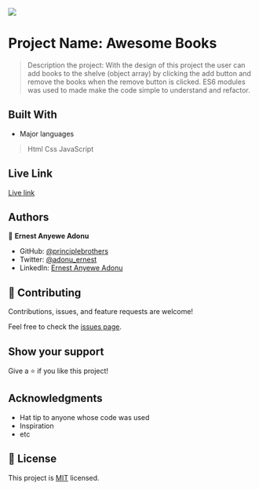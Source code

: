 ![](https://img.shields.io/badge/Microverse-blueviolet)

# Project Name: Awesome Books

> Description the project: With the design of this project the user can add books to the shelve (object array) by clicking the add button and remove the books when the remove button is clicked. ES6 modules was used to made make the code simple to understand and refactor.


## Built With

- Major languages
> Html
> Css
> JavaScript

## Live Link
[Live link](https://principlebrothers.github.io/Awesome-books-modified)


## Authors

👤 **Ernest Anyewe Adonu**

- GitHub: [@principlebrothers](https://github.com/principlebrothers)
- Twitter: [@adonu_ernest](https://twitter.com/adonu_ernest)
- LinkedIn: [Ernest Anyewe Adonu](www.linkedin.com/in/ernest-adonu-7b61951b0)


## 🤝 Contributing

Contributions, issues, and feature requests are welcome!

Feel free to check the [issues page](../../issues/).

## Show your support

Give a ⭐️ if you like this project!

## Acknowledgments

- Hat tip to anyone whose code was used
- Inspiration
- etc

## 📝 License

This project is [MIT](./MIT.md) licensed.
